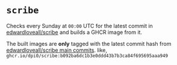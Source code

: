 # `scribe`

Checks every Sunday at `00:00` UTC for the latest commit in [edwardloveall/scribe](https://git.sr.ht/~edwardloveall/scribe) and builds a GHCR image from it.

The built images are **only** tagged with the latest commit hash from [edwardloveall/scribe main commits](https://git.sr.ht/~edwardloveall/scribe/tree). like, `ghcr.io/dpi0/scribe:b092ba6dc1b3e0ddd43b7b3ca84f695695aaa949`
